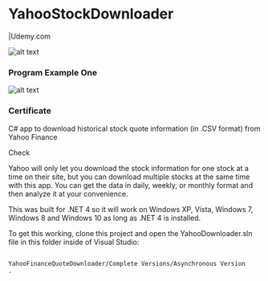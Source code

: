 

# YahooStockDownloader

 |Udemy.com


![alt text](https://github.com/asenAce/Software_University_Bulgaria/blob/master/Inter-Active_On-Line_Courses/Udemy.com/Pay_Courses/YahooStockDownloader/QuoteDownloader.jpg)
### Program Example One


![alt text](https://github.com/asenAce/Software_University_Bulgaria/blob/master/Inter-Active_On-Line_Courses/Udemy.com/Pay_Courses/YahooStockDownloader/PicturesSource/YahooStockDownloader.jpg)
### Certificate

C# app to download historical stock quote information (in .CSV format) from Yahoo Finance

Check

Yahoo will only let you download the stock information for one stock at a time on their site, but you can download multiple stocks at the same time with this app.
You can get the data in daily, weekly, or monthly format and then analyze it at your convenience.

This was built for .NET 4 so it will work on 
Windows XP, Vista, Windows 7, Windows 8 and Windows 10 
as long as .NET 4 is installed.

To get this working, clone this project and open the YahooDownloader.sln file in this folder inside of Visual Studio:
```

YahooFinanceQuoteDownloader/Complete Versions/Asynchronous Version
.







































